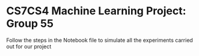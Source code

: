 # CS7CS4 Machine Learning Project: Group 55

Follow the steps in the Notebook file to simulate all the experiments carried out for our project